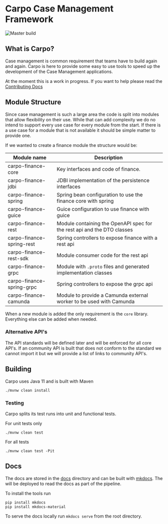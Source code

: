 # Carpo Case Management Framework

![Master build](https://github.com/6point6/carpo/workflows/Master%20build/badge.svg?branch=master)


## What is Carpo?

Case management is common requirement that teams have to build again and again. Carpo is here to provide some easy to use tools to speed up the development of the Case Management applications.

At the moment this is a work in progress. If you want to help please read the [Contributing Docs](CONTRIBUTING.md)

## Module Structure

Since case management is such a large area the code is split into modules that allow flexibility on their use. While that can add complexity we do no intend to support every use case for every module from the start. If there is a use case for a module that is not available it should be simple matter to provide one.

If we wanted to create a finance module the structure would be:

Module name          | Description
---------------------|--------------------
carpo-finance-core   | Key interfaces and code of finance. 
carpo-finance-jdbi   | JDBI implementation of the persistence interfaces
carpo-finance-spring | Spring bean configuration to use the finance core with spring
carpo-finance-guice  | Guice configuration to use finance with guice
carpo-finance-rest   | Module containing the OpenAPI spec for the rest api and the DTO classes
carpo-finance-spring-rest | Spring controllers to expose finance with a rest api
carpo-finance-rest-sdk | Module consumer code for the rest api
carpo-finance-grpc   | Module with `.proto` files and generated implementation classes
carpo-finance-spring-grpc | Spring controllers to expose the grpc api
carpo-finance-camunda | Module to provide a Camunda external worker to be used with Camunda

When a new module is added the only requirement is the `core` library. Everything else can be added when needed.

### Alternative API's

The API standards will be defined later and will be enforced for all core API's. If an community API is built that does not conform to the standard we cannot import it but we will provide a list of links to community API's.

## Building

Carpo uses Java 11 and is built with Maven

```shell script
./mvnw clean install
```

### Testing

Carpo splits its test runs into unit and functional tests. 

For unit tests only

```shell script
./mvnw clean test
```

For all tests

```shell script
./mvnw clean test -Pit
```

## Docs

The docs are stored in the [docs](docs) directory and can be built with [mkdocs](https://docs.readthedocs.io/en/stable/intro/getting-started-with-mkdocs.html). The will be deployed to read the docs as part of the pipeline.

To install the tools run

```shell script
pip install mkdocs
pip install mkdocs-material
```

To serve the docs locally run `mkdocs serve` from the root directory.
